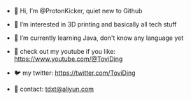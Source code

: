 - 👋 Hi, I’m @ProtonKicker, quiet new to Github
- 👀 I’m interested in 3D printing and basically all tech stuff
- 🌱 I’m currently learning Java, don't know any language yet

- 🥰 check out my youtube if you like: https://www.youtube.com/@ToviDing
- 🐦 my twitter: https://twitter.com/ToviDing
  
- 💌 contact: tdxt@aliyun.com

<!---
ProtonKicker/ProtonKicker is a ✨ special ✨ repository because its `README.md` (this file) appears on your GitHub profile.
You can click the Preview link to take a look at your changes.
--->
